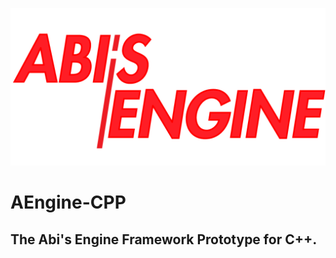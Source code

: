 ![AEngine Logo](./res/icons/1x/engine-logo.png)
# AEngine-CPP

## The Abi's Engine Framework Prototype for C++.
